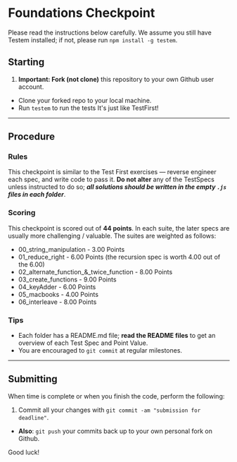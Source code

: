 # Foundations Checkpoint

Please read the instructions below carefully. We assume you still have Testem installed; if not, please run `npm install -g testem`.

## Starting

1. **Important: Fork (not clone)** this repository to your own Github user account.
* Clone your forked repo to your local machine.
* Run `testem` to run the tests
It's just like TestFirst!

---

## Procedure

### Rules

This checkpoint is similar to the Test First exercises — reverse engineer each spec, and write code to pass it. **Do not alter** any of the TestSpecs unless instructed to do so; ***all solutions should be written in the empty `.js` files in each folder***.

### Scoring

This checkpoint is scored out of **44 points**. In each suite, the later specs are usually more challenging / valuable. The suites are weighted as follows:

- 00_string_manipulation - 3.00 Points
- 01_reduce_right - 6.00 Points (the recursion spec is worth 4.00 out of the 6.00)
- 02_alternate_function_&_twice_function - 8.00 Points 
- 03_create_functions - 9.00 Points
- 04_keyAdder - 6.00 Points
- 05_macbooks - 4.00 Points 
- 06_interleave - 8.00 Points

### Tips

* Each folder has a README.md file; **read the README files** to get an overview of each Test Spec and Point Value.
* You are encouraged to `git commit` at regular milestones.

---

## Submitting

When time is complete or when you finish the code, perform the following:

1. Commit all your changes with `git commit -am "submission for deadline"`.
* **Also**: `git push` your commits back up to your own personal fork on Github.

Good luck!
